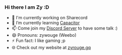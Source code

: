 ### Hi there I am Zy :D

- 🔭 I'm currently working on Sharecord
- 🌱 I’m currently learning [Capacitor](https://capacitorjs.com)
- 📫 Come join my [Discord Server](https://zyrouge.gq/discord) to have some talk :)
- 😄 Pronouns: zywouge (Weebo)
- ⚡ Fun fact: I like gaming ;p
- 🌐 Check out my website at [zyrouge.gq](https://zyrouge.gq/)

<!--
**zyrouge/zyrouge** is a ✨ _special_ ✨ repository because its `README.md` (this file) appears on your GitHub profile.

Here are some ideas to get you started:

- 🔭 I’m currently working on ...
- 🌱 I’m currently learning ...
- 👯 I’m looking to collaborate on ...
- 🤔 I’m looking for help with ...
- 💬 Ask me about ...
- 📫 How to reach me: ...
- 😄 Pronouns: ...
- ⚡ Fun fact: ...
-->

